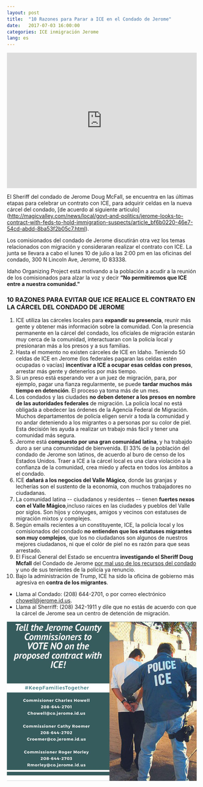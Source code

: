 ```yaml
---
layout: post
title:  "10 Razones para Parar a ICE en el Condado de Jerome"
date:   2017-07-03 16:00:00
categories: ICE inmigración Jerome
lang: es
---
```


<iframe src='http://www.kmvt.com/templates/2015_Sub_Video_Share?contentObj=432365543' width='640' height='360' frameborder='0' scrolling='none' style='max-width:100%;margin-bottom:10px;margin-left:auto;margin-right:auto;display: block;'></iframe>

El Sheriff del condado de Jerome Doug McFall, se encuentra en las últimas etapas para celebrar un contrato con ICE, para adquirir celdas en la nueva cárcel del condado, [de acuerdo al siguiente articulo] (http://magicvalley.com/news/local/govt-and-politics/jerome-looks-to-contract-with-feds-to-hold-immigration-suspects/article_bf6b0220-46e7-54cd-abdd-8ba53f2b05c7.html).
 
Los comisionados del condado de Jerome discutirán otra vez los temas relacionados con migración y consideraran realizar el contrato con ICE. La junta se llevara a cabo el lunes 10 de julio a las 2:00 pm en las oficinas del condado, 300 N Lincoln Ave, Jerome, ID 83338.
 
Idaho Organizing Project está motivando a la población a acudir a la reunión de los comisionados para alzar la voz y decir **“No permitiremos que ICE entre a nuestra comunidad."**
 
### 10 RAZONES PARA EVITAR QUE ICE REALICE EL CONTRATO EN LA CÁRCEL DEL CONDADO DE JEROME
 
1. ICE utiliza las cárceles locales para **expandir su presencia**, reunir más gente y obtener más información sobre la comunidad. Con la presencia permanente en la cárcel del condado, los oficiales de migración estarán muy cerca de la comunidad, interactuaran con la policía local y presionaran más a los presos y a sus familias.
2. Hasta el momento no existen cárceles de ICE en Idaho. Teniendo 50 celdas de ICE en Jerome (los federales pagaran las celdas estén ocupadas o vacías) **incentivar a ICE a ocupar esas celdas con presos**, arrestar más gente y detenerlos por más tiempo.
3. Si un preso está esperando ver a un juez de migración, para, por ejemplo, pagar una fianza regularmente, se puede **tardar muchos más tiempo en detención**. El proceso ya toma más de un mes.
4. Los condados y las ciudades **no deben detener a los presos en nombre de las autoridades federales** de migración. La policía local no está obligada a obedecer las órdenes de la Agencia Federal de Migración. Muchos departamentos de policía eligen servir a toda la comunidad y no andar deteniendo a los migrantes o a personas por su color de piel. Esta decisión les ayuda a realizar un trabajo más fácil y tener una comunidad más segura.
5. Jerome está **compuesto por una gran comunidad latina**,  y ha trabajdo duro a ser una comunnidad de bienvenida. El 33% de la población del condado de Jerome son latinos, de acuerdo al buro de censo de los Estados Unidos. Traer a ICE a la cárcel local es una clara violación a la confianza de la comunidad, crea miedo y afecta en todos los ámbitos a el condado.
6. ICE **dañará a los negocios del Valle Mágico**, donde las granjas y lecherías son el sustento de la economía, con muchos trabajadores no ciudadanas.
7. La comunidad latina -- ciudadanos y residentes -- tienen **fuertes nexos con el Valle Mágico**,incluso raices en las ciudades y pueblos del Valle por siglos. Son hijos y cónyuges, amigos y vecinos con estatuses de migración mixtos y complejes.
8. Según emails recientes a un constituyente, ICE, la policía local y los comisionados del condado **no entienden que los estatuses migrantes son muy complejos**, que los no ciudadanos son algunos de nuestros mejores ciudadanos, ni que el colór de piel no es razón para que seas arrestado.
9. El Fiscal General del Estado se encuentra **investigando el Sheriff Doug Mcfall** del Condado de Jerome [por mal uso de los recursos del condado](http://magicvalley.com/news/local/crime-and-courts/former-jerome-sheriff-s-lieutenant-accused-of-taking-money-ag/article_208fee99-87c4-547d-bc52-51aea5c78eea.html) y uno de sus tenientes de la policía ya renuncio.
10. Bajo la administración de Trump, ICE ha sido la oficina de gobierno más agresiva en **contra de los migrantes**.

* Llama al Condado: (208) 644-2701, o por correo electrónico chowell@jerome.id.us.
* Llama al Sherriff: (208) 342-1911  y dile que no estás de acuerdo con que la cárcel de Jerome sea un centro de detención de migración.

![Keep ICE out of Jerome](/img/keepiceouttajerome.jpg)
